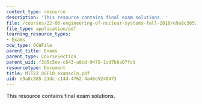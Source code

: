 ```yaml
---
content_type: resource
description: 'This resource contains final exam solutions. '
file: /courses/22-06-engineering-of-nuclear-systems-fall-2010/e9a8c38523dcc14d47624a46e9248473_MIT22_06F10_examsoln.pdf
file_type: application/pdf
learning_resource_types:
- Exams
ocw_type: OCWFile
parent_title: Exams
parent_type: CourseSection
parent_uid: f3d5c5ee-c643-a0cd-9479-1cd7b0a07fc9
resourcetype: Document
title: MIT22_06F10_examsoln.pdf
uid: e9a8c385-23dc-c14d-4762-4a46e9248473
---
```

This resource contains final exam solutions. 

